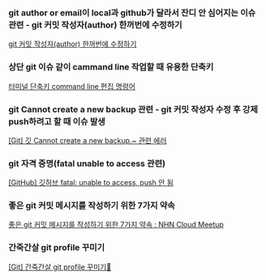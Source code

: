 ### git author or email이 local과 github가 달라서 잔디 안 심어지는 이슈 관련 - git 커밋 작성자(author) 한꺼번에 수정하기

[git 커밋 작성자(author) 한꺼번에 수정하기](https://velog.io/@ounols/git-커밋-작성자author-한꺼번에-수정하기)

### 상단 git 이슈 같이 cammand line 작업할 때 유용한 단축키

[터미널 단축키 command line 편집 명령어](https://velog.io/@peaceminusone/터미널-단축키-command-line-편집-명령어)

### git Cannot create a new backup 관련 - git 커밋 작성자 수정 후 강제 push하려고 할 때 이슈 발생

[[Git] 깃 Cannot create a new backup.~ 관련 에러](https://computer-science-student.tistory.com/554)

### git 자격 증명(fatal unable to access 관련)

[[GitHub] 깃허브 fatal: unable to access, push 안 됨](https://breakcoding.tistory.com/61)

### 좋은 git 커밋 메시지를 작성하기 위한 7가지 약속

[좋은 git 커밋 메시지를 작성하기 위한 7가지 약속 : NHN Cloud Meetup](https://meetup.toast.com/posts/106)

### 간죽간살 git profile 꾸미기

[[Git] 간죽간살 git profile 꾸미기🎀](https://velog.io/@new_wisdom/git-%EA%B0%84%EC%A3%BD%EA%B0%84%EC%82%B4-git-profile-%EA%BE%B8%EB%AF%B8%EA%B8%B0)